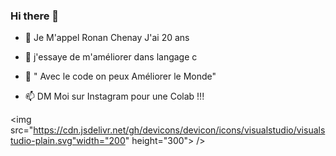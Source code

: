 ### Hi there 👋

- 🌱 Je M'appel Ronan Chenay
     J'ai 20 ans

- 🤔 j'essaye de m'améliorer dans langage c
- 💬 " Avec le code on peux Améliorer le Monde"
- 📫 DM Moi sur Instagram pour une Colab !!!

<img src="https://cdn.jsdelivr.net/gh/devicons/devicon/icons/visualstudio/visualstudio-plain.svg"width="200" height="300">  />
